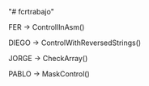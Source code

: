 "# fcrtrabajo" 

FER -> ControlIlnAsm()

DIEGO -> ControlWithReversedStrings()

JORGE -> CheckArray()

PABLO -> MaskControl()
